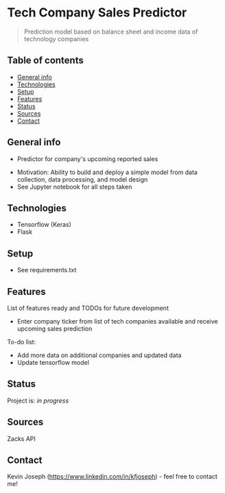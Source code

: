# Tech Company Sales Predictor
> Prediction model based on balance sheet and income data of technology companies

## Table of contents
* [General info](#general-info)
* [Technologies](#technologies)
* [Setup](#setup)
* [Features](#features)
* [Status](#status)
* [Sources](#sources)
* [Contact](#contact)


## General info
* Predictor for company's upcoming reported sales
- Motivation: Ability to build and deploy a simple model from data collection, data processing, and model design
- See Jupyter notebook for all steps taken


## Technologies
* Tensorflow (Keras)
* Flask


## Setup
* See requirements.txt


## Features
List of features ready and TODOs for future development
* Enter company ticker from list of tech companies available and receive upcoming sales prediction

To-do list:
* Add more data on additional companies and updated data
* Update tensorflow model


## Status
Project is: _in progress_


## Sources
Zacks API


## Contact
Kevin Joseph (https://www.linkedin.com/in/kfjoseph) - feel free to contact me!
